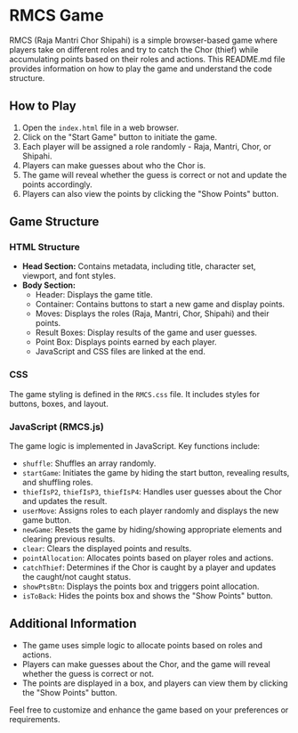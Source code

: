 # RMCS Game

RMCS (Raja Mantri Chor Shipahi) is a simple browser-based game where players take on different roles and try to catch the Chor (thief) while accumulating points based on their roles and actions. This README.md file provides information on how to play the game and understand the code structure.

## How to Play

1. Open the `index.html` file in a web browser.
2. Click on the "Start Game" button to initiate the game.
3. Each player will be assigned a role randomly - Raja, Mantri, Chor, or Shipahi.
4. Players can make guesses about who the Chor is.
5. The game will reveal whether the guess is correct or not and update the points accordingly.
6. Players can also view the points by clicking the "Show Points" button.

## Game Structure

### HTML Structure

- **Head Section:** Contains metadata, including title, character set, viewport, and font styles.
- **Body Section:**
  - Header: Displays the game title.
  - Container: Contains buttons to start a new game and display points.
  - Moves: Displays the roles (Raja, Mantri, Chor, Shipahi) and their points.
  - Result Boxes: Display results of the game and user guesses.
  - Point Box: Displays points earned by each player.
  - JavaScript and CSS files are linked at the end.

### CSS

The game styling is defined in the `RMCS.css` file. It includes styles for buttons, boxes, and layout.

### JavaScript (RMCS.js)

The game logic is implemented in JavaScript. Key functions include:

- `shuffle`: Shuffles an array randomly.
- `startGame`: Initiates the game by hiding the start button, revealing results, and shuffling roles.
- `thiefIsP2`, `thiefIsP3`, `thiefIsP4`: Handles user guesses about the Chor and updates the result.
- `userMove`: Assigns roles to each player randomly and displays the new game button.
- `newGame`: Resets the game by hiding/showing appropriate elements and clearing previous results.
- `clear`: Clears the displayed points and results.
- `pointAllocation`: Allocates points based on player roles and actions.
- `catchThief`: Determines if the Chor is caught by a player and updates the caught/not caught status.
- `showPtsBtn`: Displays the points box and triggers point allocation.
- `isToBack`: Hides the points box and shows the "Show Points" button.

## Additional Information

- The game uses simple logic to allocate points based on roles and actions.
- Players can make guesses about the Chor, and the game will reveal whether the guess is correct or not.
- The points are displayed in a box, and players can view them by clicking the "Show Points" button.

Feel free to customize and enhance the game based on your preferences or requirements.
